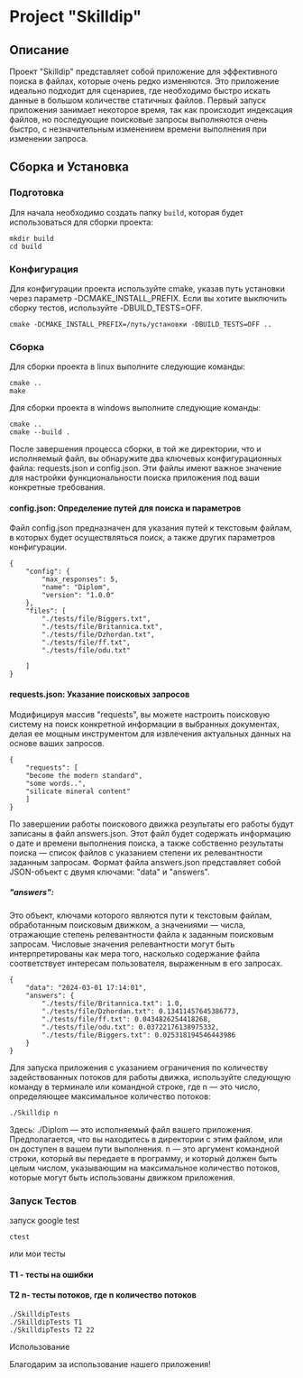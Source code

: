 # Project "Skilldip"

## Описание

Проект "Skilldip" представляет собой приложение для эффективного поиска в файлах, которые очень редко изменяются. Это приложение идеально подходит для сценариев, где необходимо быстро искать данные в большом количестве статичных файлов. Первый запуск приложения занимает некоторое время, так как происходит индексация файлов, но последующие поисковые запросы выполняются очень быстро, с незначительным изменением времени выполнения при изменении запроса.

## Сборка и Установка

### Подготовка

Для начала необходимо создать папку `build`, которая будет использоваться для сборки проекта:

```
mkdir build
cd build
```
### Конфигурация

Для конфигурации проекта используйте cmake, указав путь установки через параметр -DCMAKE_INSTALL_PREFIX. Если вы хотите выключить сборку тестов, используйте -DBUILD_TESTS=OFF.
```
cmake -DCMAKE_INSTALL_PREFIX=/путь/установки -DBUILD_TESTS=OFF ..
```
### Сборка

Для сборки проекта  в linux выполните следующие команды:

```
cmake ..
make
```
Для сборки проекта  в windows выполните следующие команды:


```
cmake ..
cmake --build .
```


После завершения процесса сборки, в той же директории, что и исполняемый файл, вы обнаружите два ключевых конфигурационных файла: 
requests.json и config.json. 
Эти файлы имеют важное значение для настройки функциональности поиска приложения под ваши конкретные требования.


#### config.json: Определение путей для поиска и параметров
Файл config.json предназначен для указания путей к текстовым файлам, в которых будет осуществляться поиск, а также других параметров конфигурации. 

```
{
    "config": {
        "max_responses": 5,
        "name": "Diplom",
        "version": "1.0.0"
    },
    "files": [
       	"./tests/file/Biggers.txt",
        "./tests/file/Britannica.txt",
        "./tests/file/Dzhordan.txt",
        "./tests/file/ff.txt",
        "./tests/file/odu.txt"
       
    ]
}
```
#### requests.json: Указание поисковых запросов

Модифицируя массив "requests", вы можете настроить поисковую систему на поиск конкретной информации в выбранных документах, 
делая ее мощным инструментом для извлечения актуальных данных на основе ваших запросов.
```
{
    "requests": [
	"become the modern standard",
	"some words..",
	"silicate mineral content"
	]
}

```
По завершении работы поискового движка результаты его работы будут записаны в файл answers.json. 
Этот файл будет содержать информацию о дате и времени выполнения поиска, а также собственно результаты поиска — список файлов с указанием степени их релевантности заданным запросам. 
Формат файла answers.json представляет собой JSON-объект с двумя ключами: "data" и "answers".

##### "answers": 
Это объект, ключами которого являются пути к текстовым файлам, обработанным поисковым движком, а значениями — числа, 
отражающие степень релевантности файла к заданным поисковым запросам. Числовые значения релевантности могут быть интерпретированы как мера того, 
насколько содержание файла соответствует интересам пользователя, выраженным в его запросах. 
```
{
    "data": "2024-03-01 17:14:01",
    "answers": {
        "./tests/file/Britannica.txt": 1.0,
        "./tests/file/Dzhordan.txt": 0.13411457645386773,
        "./tests/file/ff.txt": 0.0434826254418268,
        "./tests/file/odu.txt": 0.03722176138975332,
        "./tests/file/Biggers.txt": 0.025318194546443986
    }
}
```


Для запуска приложения с указанием ограничения по количеству задействованных потоков для работы движка, 
используйте следующую команду в терминале или командной строке, где n — это число, определяющее максимальное количество потоков:
```
./Skilldip n

```
Здесь:
    ./Diplom — это исполняемый файл вашего приложения. Предполагается, что вы находитесь в директории с этим файлом, или он доступен в вашем пути выполнения.
    n — это аргумент командной строки, который вы передаете в программу, и который должен быть целым числом, указывающим на максимальное количество потоков, которые могут быть использованы движком приложения.
    
### Запуск Тестов
запуск google test
```
ctest
```
или мои тесты
#### T1 - тесты на ошибки
#### T2 n- тесты потоков, где n количество потоков
```
./SkilldipTests
./SkilldipTests T1   
./SkilldipTests T2 22
```
Использование

Благодарим за использование нашего приложения!


